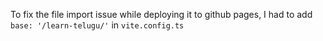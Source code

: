 To fix the file import issue while deploying it to github pages, I had to add `base: '/learn-telugu/'` in `vite.config.ts`
